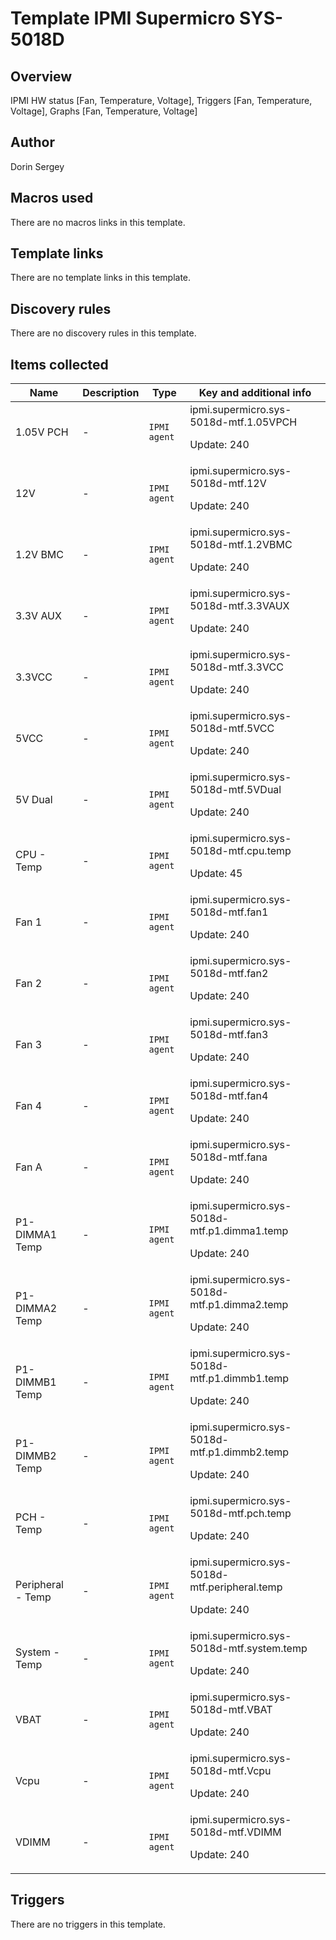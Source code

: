 # Template IPMI Supermicro SYS-5018D

## Overview

IPMI HW status [Fan, Temperature, Voltage], Triggers [Fan, Temperature, Voltage], Graphs [Fan, Temperature, Voltage]



## Author

Dorin Sergey

## Macros used

There are no macros links in this template.

## Template links

There are no template links in this template.

## Discovery rules

There are no discovery rules in this template.

## Items collected

|Name|Description|Type|Key and additional info|
|----|-----------|----|----|
|1.05V PCH|<p>-</p>|`IPMI agent`|ipmi.supermicro.sys-5018d-mtf.1.05VPCH<p>Update: 240</p>|
|12V|<p>-</p>|`IPMI agent`|ipmi.supermicro.sys-5018d-mtf.12V<p>Update: 240</p>|
|1.2V BMC|<p>-</p>|`IPMI agent`|ipmi.supermicro.sys-5018d-mtf.1.2VBMC<p>Update: 240</p>|
|3.3V AUX|<p>-</p>|`IPMI agent`|ipmi.supermicro.sys-5018d-mtf.3.3VAUX<p>Update: 240</p>|
|3.3VCC|<p>-</p>|`IPMI agent`|ipmi.supermicro.sys-5018d-mtf.3.3VCC<p>Update: 240</p>|
|5VCC|<p>-</p>|`IPMI agent`|ipmi.supermicro.sys-5018d-mtf.5VCC<p>Update: 240</p>|
|5V Dual|<p>-</p>|`IPMI agent`|ipmi.supermicro.sys-5018d-mtf.5VDual<p>Update: 240</p>|
|CPU - Temp|<p>-</p>|`IPMI agent`|ipmi.supermicro.sys-5018d-mtf.cpu.temp<p>Update: 45</p>|
|Fan 1|<p>-</p>|`IPMI agent`|ipmi.supermicro.sys-5018d-mtf.fan1<p>Update: 240</p>|
|Fan 2|<p>-</p>|`IPMI agent`|ipmi.supermicro.sys-5018d-mtf.fan2<p>Update: 240</p>|
|Fan 3|<p>-</p>|`IPMI agent`|ipmi.supermicro.sys-5018d-mtf.fan3<p>Update: 240</p>|
|Fan 4|<p>-</p>|`IPMI agent`|ipmi.supermicro.sys-5018d-mtf.fan4<p>Update: 240</p>|
|Fan A|<p>-</p>|`IPMI agent`|ipmi.supermicro.sys-5018d-mtf.fana<p>Update: 240</p>|
|P1-DIMMA1 Temp|<p>-</p>|`IPMI agent`|ipmi.supermicro.sys-5018d-mtf.p1.dimma1.temp<p>Update: 240</p>|
|P1-DIMMA2 Temp|<p>-</p>|`IPMI agent`|ipmi.supermicro.sys-5018d-mtf.p1.dimma2.temp<p>Update: 240</p>|
|P1-DIMMB1 Temp|<p>-</p>|`IPMI agent`|ipmi.supermicro.sys-5018d-mtf.p1.dimmb1.temp<p>Update: 240</p>|
|P1-DIMMB2 Temp|<p>-</p>|`IPMI agent`|ipmi.supermicro.sys-5018d-mtf.p1.dimmb2.temp<p>Update: 240</p>|
|PCH - Temp|<p>-</p>|`IPMI agent`|ipmi.supermicro.sys-5018d-mtf.pch.temp<p>Update: 240</p>|
|Peripheral - Temp|<p>-</p>|`IPMI agent`|ipmi.supermicro.sys-5018d-mtf.peripheral.temp<p>Update: 240</p>|
|System - Temp|<p>-</p>|`IPMI agent`|ipmi.supermicro.sys-5018d-mtf.system.temp<p>Update: 240</p>|
|VBAT|<p>-</p>|`IPMI agent`|ipmi.supermicro.sys-5018d-mtf.VBAT<p>Update: 240</p>|
|Vcpu|<p>-</p>|`IPMI agent`|ipmi.supermicro.sys-5018d-mtf.Vcpu<p>Update: 240</p>|
|VDIMM|<p>-</p>|`IPMI agent`|ipmi.supermicro.sys-5018d-mtf.VDIMM<p>Update: 240</p>|
## Triggers

There are no triggers in this template.

